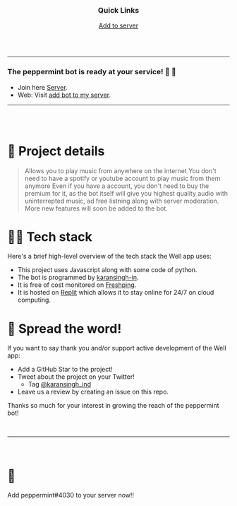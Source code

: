 
<br />

<div align='center'>
 
### Quick Links
  

  

  
<a href='https://discord.com/api/oauth2/authorize?client_id=973177181259857970&permissions=1644971949559&scope=bot'>Add to server
  

  
</a>
  
<br />
  
<br />
  

  
</div>

---


### The peppermint bot is ready at your service! 🥳 🚀

- Join here [Server](https://apps.apple.com/us/app/well-reboot-your-mindset/id1573357406).
- Web: Visit [add bot to my server](https://discord.com/api/oauth2/authorize?client_id=973177181259857970&permissions=1644971949559&scope=bot).

---

<br />



<br />

# 🧐 Project details

>Allows you to play music from anywhere on the internet
>You don't need to have a spotify or youtube account to play music from them anymore
>Even if you have a account, you don't need to buy the premium for it, as the bot itself will give you highest quality audio with uninterrepted music, ad free listning along with server moderation.
>More new features will soon be added to the bot.



# 👨‍💻 Tech stack

Here's a brief high-level overview of the tech stack the Well app uses:

- This project uses Javascript along with some code of python.
- The bot is programmed by [karansingh-in](https://www.github.com/karansingh-in).
- It is free of cost monitored on [Freshping](https://www.freshworks.com/website-monitoring/signup/). 
- It is hosted on [Replit](https://replit.com/~) which allows it to stay online for 24/7 on cloud computing.



# 🌟 Spread the word!

If you want to say thank you and/or support active development of the Well app:

- Add a GitHub Star to the project!
- Tweet about the project on your Twitter!
  - Tag [@karansingh_ind](https://twitter.com/karansingh_ind)
- Leave us a review by creating an issue on this repo.

Thanks so much for your interest in growing the reach of the peppermint bot!



<br />

---

<br />

# 💛
Add peppermint#4030 to your server now!!
